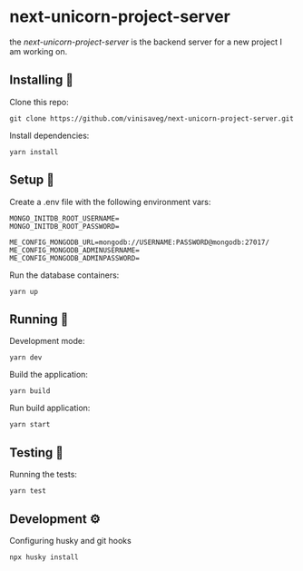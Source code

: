 # next-unicorn-project-server

the _next-unicorn-project-server_ is the backend server for a new project I am working on.

## Installing :construction_worker:

Clone this repo:

    git clone https://github.com/vinisaveg/next-unicorn-project-server.git

Install dependencies:

    yarn install

## Setup :wrench:

Create a .env file with the following environment vars:

    MONGO_INITDB_ROOT_USERNAME=
    MONGO_INITDB_ROOT_PASSWORD=

    ME_CONFIG_MONGODB_URL=mongodb://USERNAME:PASSWORD@mongodb:27017/
    ME_CONFIG_MONGODB_ADMINUSERNAME=
    ME_CONFIG_MONGODB_ADMINPASSWORD=

Run the database containers:

    yarn up

## Running :runner:

Development mode:

    yarn dev

Build the application:

    yarn build

Run build application:

    yarn start

## Testing :rotating_light:

Running the tests:

    yarn test

## Development :gear:

Configuring husky and git hooks

    npx husky install
